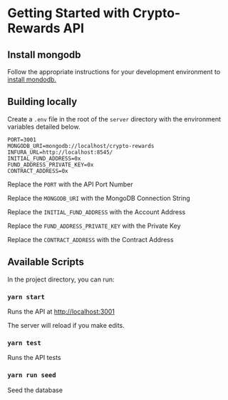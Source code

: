 # Getting Started with Crypto-Rewards API

## Install mongodb

Follow the appropriate instructions for your development environment to [install mondodb.](https://docs.mongodb.com/manual/installation/)

## Building locally

Create a `.env` file in the root of the `server` directory with the environment variables detailed below.

```
PORT=3001
MONGODB_URI=mongodb://localhost/crypto-rewards
INFURA_URL=http://localhost:8545/
INITIAL_FUND_ADDRESS=0x
FUND_ADDRESS_PRIVATE_KEY=0x
CONTRACT_ADDRESS=0x
```
Replace the `PORT` with the API Port Number

Replace the `MONGODB_URI` with the MongoDB Connection String

Replace the `INITIAL_FUND_ADDRESS` with the Account Address

Replace the `FUND_ADDRESS_PRIVATE_KEY` with the Private Key

Replace the `CONTRACT_ADDRESS` with the Contract Address

## Available Scripts

In the project directory, you can run:

### `yarn start`

Runs the API at [http://localhost:3001](http://localhost:3001) 

The server will reload if you make edits.

### `yarn test`

Runs the API tests

### `yarn run seed`

Seed the database